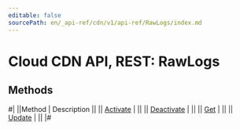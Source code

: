 ```yaml
---
editable: false
sourcePath: en/_api-ref/cdn/v1/api-ref/RawLogs/index.md
---
```


# Cloud CDN API, REST: RawLogs

## Methods

#|
||Method | Description ||
|| [Activate](activate.md) |  ||
|| [Deactivate](deactivate.md) |  ||
|| [Get](get.md) |  ||
|| [Update](update.md) |  ||
|#
